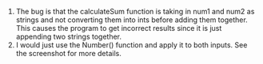 1) The bug is that the calculateSum function is taking in num1 and num2 as strings and not converting them into ints before adding them together. This causes the program to get incorrect results since it is just appending two strings together. 
2) I would just use the Number() function and apply it to both inputs. See the screenshot for more details. 